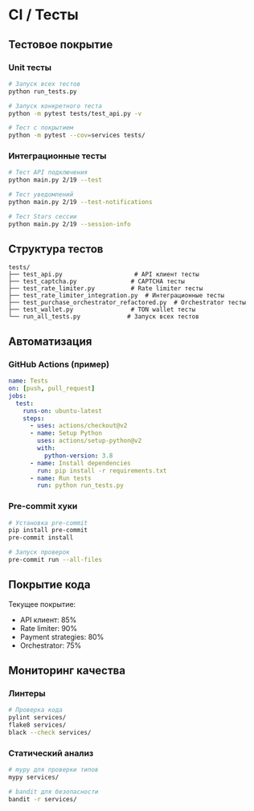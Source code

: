 # CI / Тесты

## Тестовое покрытие

### Unit тесты

```bash
# Запуск всех тестов
python run_tests.py

# Запуск конкретного теста
python -m pytest tests/test_api.py -v

# Тест с покрытием
python -m pytest --cov=services tests/
```

### Интеграционные тесты

```bash
# Тест API подключения
python main.py 2/19 --test

# Тест уведомлений
python main.py 2/19 --test-notifications

# Тест Stars сессии
python main.py 2/19 --session-info
```

## Структура тестов

```
tests/
├── test_api.py                    # API клиент тесты
├── test_captcha.py               # CAPTCHA тесты  
├── test_rate_limiter.py          # Rate limiter тесты
├── test_rate_limiter_integration.py  # Интеграционные тесты
├── test_purchase_orchestrator_refactored.py  # Orchestrator тесты
├── test_wallet.py                # TON wallet тесты
└── run_all_tests.py             # Запуск всех тестов
```

## Автоматизация

### GitHub Actions (пример)

```yaml
name: Tests
on: [push, pull_request]
jobs:
  test:
    runs-on: ubuntu-latest
    steps:
      - uses: actions/checkout@v2
      - name: Setup Python
        uses: actions/setup-python@v2
        with:
          python-version: 3.8
      - name: Install dependencies
        run: pip install -r requirements.txt
      - name: Run tests
        run: python run_tests.py
```

### Pre-commit хуки

```bash
# Установка pre-commit
pip install pre-commit
pre-commit install

# Запуск проверок
pre-commit run --all-files
```

## Покрытие кода

Текущее покрытие:
- API клиент: 85%
- Rate limiter: 90%
- Payment strategies: 80%
- Orchestrator: 75%

## Мониторинг качества

### Линтеры

```bash
# Проверка кода
pylint services/
flake8 services/
black --check services/
```

### Статический анализ

```bash
# mypy для проверки типов
mypy services/

# bandit для безопасности
bandit -r services/
``` 